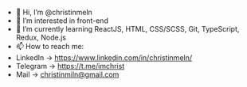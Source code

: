 - 👋 Hi, I’m @christinmeln
- 👀 I’m interested in front-end
- 🌱 I’m currently learning ReactJS, HTML, CSS/SCSS, Git, TypeScript, Redux, Node.js
- 📫 How to reach me: 
- LinkedIn -> https://www.linkedin.com/in/christinmeln/
- Telegram -> https://t.me/imchrist
- Mail -> christinmiln@gmail.com
